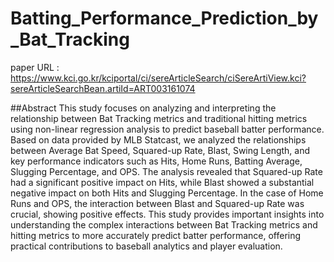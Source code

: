 # Batting_Performance_Prediction_by_Bat_Tracking

paper URL : https://www.kci.go.kr/kciportal/ci/sereArticleSearch/ciSereArtiView.kci?sereArticleSearchBean.artiId=ART003161074


##Abstract
This study focuses on analyzing and interpreting the relationship between Bat Tracking metrics and traditional hitting metrics using non-linear regression analysis to predict baseball batter performance.
Based on data provided by MLB Statcast, we analyzed the relationships between Average Bat Speed, Squared-up Rate, Blast, Swing Length, and key performance indicators such as Hits, Home Runs, Batting Average, Slugging Percentage, and OPS. The analysis revealed that Squared-up Rate had a significant positive impact on Hits, while Blast showed a substantial negative impact on both Hits and Slugging Percentage. In the case of Home Runs and OPS, the interaction between Blast and Squared-up Rate was crucial, showing positive effects. This study provides important insights into understanding the complex interactions between Bat Tracking metrics and hitting metrics to more accurately predict batter performance, offering practical contributions to baseball analytics and player evaluation.
